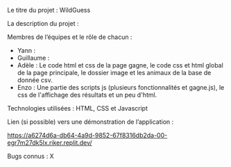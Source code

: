 Le titre du projet : WildGuess


La description du projet :



Membres de l’équipes et le rôle de chacun :

- Yann :
- Guillaume :
- Adèle : Le code html et css de la page gagne, le code css et html global de la page principale, le dossier image et les animaux de la base de donnée csv.
- Enzo : Une partie des scripts js (plusieurs fonctionnalités et gagne.js), le css de l'affichage des résultats et un peu d'html.


Technologies utilisées : HTML, CSS et Javascript


Lien (si possible) vers une démonstration de l’application :

https://a6274d6a-db64-4a9d-9852-67f8316db2da-00-egr7m27dk5lx.riker.replit.dev/


Bugs connus : X

